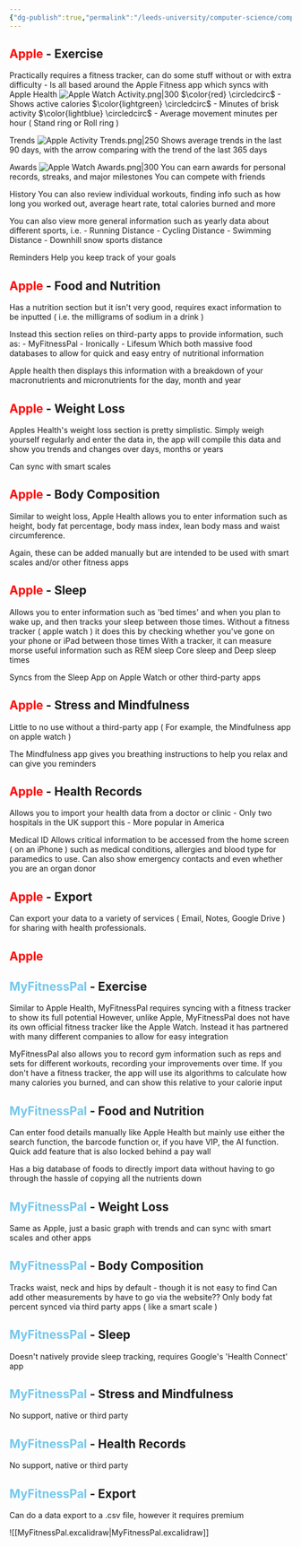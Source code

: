 ```yaml
---
{"dg-publish":true,"permalink":"/leeds-university/computer-science/compulsory-modules/professional-computing/cw-1-group-project/functional-and-non-functional-requirements/"}
---
```


## <span style="color:#ff0000">Apple</span> - Exercise
Practically requires a fitness tracker, can do some stuff without or with extra difficulty - Is all based around the Apple Fitness app which syncs with Apple Health ![Apple Watch Activity.png|300](/img/user/Leeds%20University/Computer%20Science/Compulsory%20Modules/Professional%20Computing/CW1%20-%20Group%20Project/Images/Apple%20Watch%20Activity.png) 
$\color{red} \circledcirc$ - Shows active calories 
$\color{lightgreen} \circledcirc$ - Minutes of brisk activity 
$\color{lightblue} \circledcirc$ - Average movement minutes per hour ( Stand ring or Roll ring )

Trends
![Apple Activity Trends.png|250](/img/user/Leeds%20University/Computer%20Science/Compulsory%20Modules/Professional%20Computing/CW1%20-%20Group%20Project/Images/Apple%20Activity%20Trends.png) Shows average trends in the last 90 days, with the arrow comparing with the trend of the last 365 days

Awards
![Apple Watch Awards.png|300](/img/user/Leeds%20University/Computer%20Science/Compulsory%20Modules/Professional%20Computing/CW1%20-%20Group%20Project/Images/Apple%20Watch%20Awards.png) You can earn awards for personal records, streaks, and major milestones You can compete with friends

History
You can also review individual workouts, finding info such as how long you worked out, average heart rate, total calories burned and more

You can also view more general information such as yearly data about different sports, i.e. - Running Distance - Cycling Distance - Swimming Distance - Downhill snow sports distance

Reminders
Help you keep track of your goals

## <span style="color:#ff0000">Apple</span> - Food and Nutrition
Has a nutrition section but it isn't very good, requires exact information to be inputted ( i.e. the milligrams of sodium in a drink )

Instead this section relies on third-party apps to provide information, such as: - MyFitnessPal - Ironically - Lifesum Which both massive food databases to allow for quick and easy entry of nutritional information

Apple health then displays this information with a breakdown of your macronutrients and micronutrients for the day, month and year

## <span style="color:#ff0000">Apple</span> - Weight Loss
Apples Health's weight loss section is pretty simplistic. Simply weigh yourself regularly and enter the data in, the app will compile this data and show you trends and changes over days, months or years

Can sync with smart scales

## <span style="color:#ff0000">Apple</span> - Body Composition
Similar to weight loss, Apple Health allows you to enter information such as height, body fat percentage, body mass index, lean body mass and waist circumference.

Again, these can be added manually but are intended to be used with smart scales and/or other fitness apps

## <span style="color:#ff0000">Apple</span> - Sleep
Allows you to enter information such as 'bed times' and when you plan to wake up, and then tracks your sleep between those times. Without a fitness tracker ( apple watch ) it does this by checking whether you've gone on your phone or iPad between those times With a tracker, it can measure morse useful information such as REM sleep Core sleep and Deep sleep times

Syncs from the Sleep App on Apple Watch or other third-party apps

## <span style="color:#ff0000">Apple</span> - Stress and Mindfulness
Little to no use without a third-party app ( For example, the Mindfulness app on apple watch )

The Mindfulness app gives you breathing instructions to help you relax and can give you reminders

## <span style="color:#ff0000">Apple</span> - Health Records
Allows you to import your health data from a doctor or clinic - Only two hospitals in the UK support this - More popular in America

Medical ID
Allows critical information to be accessed from the home screen ( on an iPhone ) such as medical conditions, allergies and blood type for paramedics to use. Can also show emergency contacts and even whether you are an organ donor

## <span style="color:#ff0000">Apple</span> - Export
Can export your data to a variety of services ( Email, Notes, Google Drive ) for sharing with health professionals.
## <span style="color:#ff0000">Apple</span>
<style> .container {font-family: sans-serif; text-align: center;} .button-wrapper button {z-index: 1;height: 40px; width: 100px; margin: 10px;padding: 5px;} .excalidraw .App-menu_top .buttonList { display: flex;} .excalidraw-wrapper { height: 800px; margin: 50px; position: relative;} :root[dir="ltr"] .excalidraw .layer-ui__wrapper .zen-mode-transition.App-menu_bottom--transition-left {transform: none;} </style><script src="https://cdn.jsdelivr.net/npm/react@17/umd/react.production.min.js"></script><script src="https://cdn.jsdelivr.net/npm/react-dom@17/umd/react-dom.production.min.js"></script><script type="text/javascript" src="https://cdn.jsdelivr.net/npm/@excalidraw/excalidraw@0/dist/excalidraw.production.min.js"></script><div id="Apple_Healthexcalidraw.md1"></div><script>(function(){const InitialData={"type":"excalidraw","version":2,"source":"https://github.com/zsviczian/obsidian-excalidraw-plugin/releases/tag/1.9.28","elements":[{"type":"ellipse","version":189,"versionNonce":1677730658,"isDeleted":false,"id":"5fVBMTGjrbZ3dEuMatKWo","fillStyle":"hachure","strokeWidth":1,"strokeStyle":"solid","roughness":1,"opacity":100,"angle":0,"x":876,"y":336,"strokeColor":"#1e1e1e","backgroundColor":"transparent","width":160.99999999999994,"height":160.99999999999997,"seed":2029306786,"groupIds":[],"frameId":null,"roundness":{"type":2},"boundElements":[{"type":"text","id":"nljkqItM"}],"updated":1699448660911,"link":null,"locked":false,"customData":{"legacyTextWrap":true}},{"type":"text","version":227,"versionNonce":1817529889,"isDeleted":false,"id":"nljkqItM","fillStyle":"hachure","strokeWidth":1,"strokeStyle":"solid","roughness":1,"opacity":100,"angle":0,"x":896.1100540161133,"y":404,"strokeColor":"#1e1e1e","backgroundColor":"transparent","width":120.77989196777344,"height":25,"seed":1606285758,"groupIds":[],"frameId":null,"roundness":null,"boundElements":[],"updated":1699536500631,"link":null,"locked":false,"fontSize":20,"fontFamily":1,"text":"Apple Health","rawText":"Apple Health","textAlign":"center","verticalAlign":"middle","containerId":"5fVBMTGjrbZ3dEuMatKWo","originalText":"Apple Health","lineHeight":1.25,"baseline":18},{"type":"rectangle","version":58,"versionNonce":1747670334,"isDeleted":false,"id":"GsvXoEGrk33uZlA1e7E4F","fillStyle":"hachure","strokeWidth":1,"strokeStyle":"solid","roughness":1,"opacity":100,"angle":0,"x":658,"y":145,"strokeColor":"#1e1e1e","backgroundColor":"transparent","width":147,"height":144,"seed":1206086498,"groupIds":[],"frameId":null,"roundness":{"type":3},"boundElements":[],"updated":1699448660911,"link":null,"locked":false},{"type":"text","version":18,"versionNonce":47064482,"isDeleted":false,"id":"rTRL1SiU","fillStyle":"hachure","strokeWidth":1,"strokeStyle":"solid","roughness":1,"opacity":100,"angle":0,"x":681,"y":168,"strokeColor":"#1e1e1e","backgroundColor":"transparent","width":80.47991943359375,"height":25,"seed":1366131234,"groupIds":[],"frameId":null,"roundness":null,"boundElements":[],"updated":1699448660911,"link":null,"locked":false,"fontSize":20,"fontFamily":1,"text":"Exercise","rawText":"Exercise","textAlign":"left","verticalAlign":"top","containerId":null,"originalText":"Exercise","lineHeight":1.25,"baseline":18},{"type":"rectangle","version":169,"versionNonce":186931774,"isDeleted":false,"id":"qLLWmD-7ly5N2nP24Q8Lk","fillStyle":"hachure","strokeWidth":1,"strokeStyle":"solid","roughness":1,"opacity":100,"angle":0,"x":971.1256392579821,"y":104.7026240618531,"strokeColor":"#1e1e1e","backgroundColor":"transparent","width":147,"height":144,"seed":1002102050,"groupIds":[],"frameId":null,"roundness":{"type":3},"boundElements":[],"updated":1699448687916,"link":null,"locked":false},{"type":"text","version":120,"versionNonce":1012556414,"isDeleted":false,"id":"k7rBwVmn","fillStyle":"hachure","strokeWidth":1,"strokeStyle":"solid","roughness":1,"opacity":100,"angle":0,"x":994.1256392579821,"y":127.7026240618531,"strokeColor":"#1e1e1e","backgroundColor":"transparent","width":84.61990356445312,"height":50,"seed":208070882,"groupIds":[],"frameId":null,"roundness":null,"boundElements":[],"updated":1699448687916,"link":null,"locked":false,"fontSize":20,"fontFamily":1,"text":"Food + \nNutrition","rawText":"Food + \nNutrition","textAlign":"left","verticalAlign":"top","containerId":null,"originalText":"Food + \nNutrition","lineHeight":1.25,"baseline":43},{"type":"rectangle","version":172,"versionNonce":1013928994,"isDeleted":false,"id":"NLgGzcX9UB9yO0Vy0-Vnf","fillStyle":"hachure","strokeWidth":1,"strokeStyle":"solid","roughness":1,"opacity":100,"angle":0,"x":1182.0498466670595,"y":222.89437359734882,"strokeColor":"#1e1e1e","backgroundColor":"transparent","width":147,"height":144,"seed":807015074,"groupIds":[],"frameId":null,"roundness":{"type":3},"boundElements":[],"updated":1699448684300,"link":null,"locked":false},{"type":"text","version":135,"versionNonce":225738722,"isDeleted":false,"id":"l4mqlyp5","fillStyle":"hachure","strokeWidth":1,"strokeStyle":"solid","roughness":1,"opacity":100,"angle":0,"x":1205.0498466670595,"y":245.89437359734882,"strokeColor":"#1e1e1e","backgroundColor":"transparent","width":46.37995910644531,"height":25,"seed":1782804066,"groupIds":[],"frameId":null,"roundness":null,"boundElements":[],"updated":1699448684300,"link":null,"locked":false,"fontSize":20,"fontFamily":1,"text":"Body","rawText":"Body","textAlign":"left","verticalAlign":"top","containerId":null,"originalText":"Body","lineHeight":1.25,"baseline":18},{"type":"rectangle","version":164,"versionNonce":1111275710,"isDeleted":false,"id":"6Kmy151PPFfo1tCeJ2ips","fillStyle":"hachure","strokeWidth":1,"strokeStyle":"solid","roughness":1,"opacity":100,"angle":0,"x":1182.6004503872962,"y":479.34749806405296,"strokeColor":"#1e1e1e","backgroundColor":"transparent","width":147,"height":144,"seed":1431134818,"groupIds":[],"frameId":null,"roundness":{"type":3},"boundElements":[],"updated":1699448680652,"link":null,"locked":false},{"type":"text","version":116,"versionNonce":1575153918,"isDeleted":false,"id":"MymJOah5","fillStyle":"hachure","strokeWidth":1,"strokeStyle":"solid","roughness":1,"opacity":100,"angle":0,"x":1205.6004503872962,"y":502.34749806405296,"strokeColor":"#1e1e1e","backgroundColor":"transparent","width":49.159942626953125,"height":25,"seed":1945552418,"groupIds":[],"frameId":null,"roundness":null,"boundElements":[],"updated":1699448680652,"link":null,"locked":false,"fontSize":20,"fontFamily":1,"text":"Sleep","rawText":"Sleep","textAlign":"left","verticalAlign":"top","containerId":null,"originalText":"Sleep","lineHeight":1.25,"baseline":18},{"type":"rectangle","version":222,"versionNonce":1831607806,"isDeleted":false,"id":"Nh1xS7CBvGUjapLBcKxmh","fillStyle":"hachure","strokeWidth":1,"strokeStyle":"solid","roughness":1,"opacity":100,"angle":0,"x":640.6267532886735,"y":406.37431950401344,"strokeColor":"#1e1e1e","backgroundColor":"transparent","width":147,"height":144,"seed":1685725474,"groupIds":[],"frameId":null,"roundness":{"type":3},"boundElements":[],"updated":1699448676653,"link":null,"locked":false},{"type":"text","version":165,"versionNonce":1196251746,"isDeleted":false,"id":"Q1IcI8xz","fillStyle":"hachure","strokeWidth":1,"strokeStyle":"solid","roughness":1,"opacity":100,"angle":0,"x":663.6267532886735,"y":422.8806895544321,"strokeColor":"#1e1e1e","backgroundColor":"transparent","width":76.45993041992188,"height":50,"seed":1688055010,"groupIds":[],"frameId":null,"roundness":null,"boundElements":[],"updated":1699448735668,"link":null,"locked":false,"fontSize":20,"fontFamily":1,"text":"Health \nRecords","rawText":"Health \nRecords","textAlign":"left","verticalAlign":"top","containerId":null,"originalText":"Health \nRecords","lineHeight":1.25,"baseline":43},{"type":"rectangle","version":194,"versionNonce":1044043746,"isDeleted":false,"id":"1wViU11Z7YimjNh-vxG4k","fillStyle":"hachure","strokeWidth":1,"strokeStyle":"solid","roughness":1,"opacity":100,"angle":0,"x":897.6917739863034,"y":590.1380073923699,"strokeColor":"#1e1e1e","backgroundColor":"transparent","width":147,"height":144,"seed":1797569982,"groupIds":[],"frameId":null,"roundness":{"type":3},"boundElements":[],"updated":1699448673604,"link":null,"locked":false},{"type":"text","version":193,"versionNonce":446270370,"isDeleted":false,"id":"sm8iM1cO","fillStyle":"hachure","strokeWidth":1,"strokeStyle":"solid","roughness":1,"opacity":100,"angle":0,"x":910.9513290619313,"y":608.2677849301838,"strokeColor":"#1e1e1e","backgroundColor":"transparent","width":108.7598876953125,"height":25,"seed":360863230,"groupIds":[],"frameId":null,"roundness":null,"boundElements":[],"updated":1699448673604,"link":null,"locked":false,"fontSize":20,"fontFamily":1,"text":"Mindfulness","rawText":"Mindfulness","textAlign":"left","verticalAlign":"top","containerId":null,"originalText":"Mindfulness","lineHeight":1.25,"baseline":18},{"type":"line","version":86,"versionNonce":1370732350,"isDeleted":false,"id":"AP0inIWUeQ0_8Gi1xZrZW","fillStyle":"hachure","strokeWidth":1,"strokeStyle":"solid","roughness":1,"opacity":100,"angle":0,"x":948,"y":336,"strokeColor":"#1e1e1e","backgroundColor":"transparent","width":31.925486070114516,"height":91.44486832079409,"seed":950040254,"groupIds":[],"frameId":null,"roundness":{"type":2},"boundElements":[],"updated":1699448660911,"link":null,"locked":false,"startBinding":null,"endBinding":null,"lastCommittedPoint":null,"startArrowhead":null,"endArrowhead":null,"points":[[0,0],[31.925486070114516,-91.44486832079409]]},{"type":"line","version":100,"versionNonce":2099571390,"isDeleted":false,"id":"BYcSDMzudESG1XhU_-owQ","fillStyle":"hachure","strokeWidth":1,"strokeStyle":"solid","roughness":1,"opacity":100,"angle":0,"x":1037,"y":420,"strokeColor":"#1e1e1e","backgroundColor":"transparent","width":150.04838067132982,"height":65.05545630094622,"seed":1616012770,"groupIds":[],"frameId":null,"roundness":{"type":2},"boundElements":[],"updated":1699448692481,"link":null,"locked":false,"startBinding":null,"endBinding":null,"lastCommittedPoint":null,"startArrowhead":null,"endArrowhead":null,"points":[[0,0],[150.04838067132982,-65.05545630094622]]},{"type":"line","version":130,"versionNonce":2032273470,"isDeleted":false,"id":"--KzV3-cy02NszpaxOJB1","fillStyle":"hachure","strokeWidth":1,"strokeStyle":"solid","roughness":1,"opacity":100,"angle":0,"x":1008.5854459865678,"y":478.5948292063251,"strokeColor":"#1e1e1e","backgroundColor":"transparent","width":174.2331682205969,"height":30.806901836049974,"seed":1354998434,"groupIds":[],"frameId":null,"roundness":{"type":2},"boundElements":[],"updated":1699448699179,"link":null,"locked":false,"startBinding":null,"endBinding":null,"lastCommittedPoint":null,"startArrowhead":null,"endArrowhead":null,"points":[[0,0],[174.2331682205969,30.806901836049974]]},{"type":"line","version":215,"versionNonce":377807650,"isDeleted":false,"id":"KUQqmWZ1MoitC3dtphHU7","fillStyle":"hachure","strokeWidth":1,"strokeStyle":"solid","roughness":1,"opacity":100,"angle":0,"x":965.4093657940891,"y":496.54289768742035,"strokeColor":"#1e1e1e","backgroundColor":"transparent","width":35.37583484626157,"height":94.37034373695633,"seed":483368062,"groupIds":[],"frameId":null,"roundness":{"type":2},"boundElements":[],"updated":1699448720940,"link":null,"locked":false,"startBinding":null,"endBinding":null,"lastCommittedPoint":null,"startArrowhead":null,"endArrowhead":null,"points":[[0,0],[-35.37583484626157,94.37034373695633]]},{"type":"line","version":145,"versionNonce":458960738,"isDeleted":false,"id":"pg629GYQRGRGWN1-YjvNJ","fillStyle":"hachure","strokeWidth":1,"strokeStyle":"solid","roughness":1,"opacity":100,"angle":0,"x":900.9579397203513,"y":473.68778205843535,"strokeColor":"#1e1e1e","backgroundColor":"transparent","width":112.53878978975331,"height":28.627806433509534,"seed":1062709602,"groupIds":[],"frameId":null,"roundness":{"type":2},"boundElements":[],"updated":1699448710782,"link":null,"locked":false,"startBinding":null,"endBinding":null,"lastCommittedPoint":null,"startArrowhead":null,"endArrowhead":null,"points":[[0,0],[-112.53878978975331,-28.627806433509534]]},{"type":"line","version":81,"versionNonce":1896050814,"isDeleted":false,"id":"6cKUk9Sfn92wbW8kTKpA9","fillStyle":"hachure","strokeWidth":1,"strokeStyle":"solid","roughness":1,"opacity":100,"angle":0,"x":892.2729957813369,"y":366.7258409147852,"strokeColor":"#1e1e1e","backgroundColor":"transparent","width":91.42046251594013,"height":92.79176945367925,"seed":794788194,"groupIds":[],"frameId":null,"roundness":{"type":2},"boundElements":[],"updated":1699448660911,"link":null,"locked":false,"startBinding":null,"endBinding":null,"lastCommittedPoint":null,"startArrowhead":null,"endArrowhead":null,"points":[[0,0],[-91.42046251594013,-92.79176945367925]]},{"type":"text","version":23,"versionNonce":863385854,"isDeleted":false,"id":"bpVc3Nv9","fillStyle":"hachure","strokeWidth":1,"strokeStyle":"solid","roughness":1,"opacity":100,"angle":0,"x":758.456248089241,"y":208.51475001369613,"strokeColor":"#1e1e1e","backgroundColor":"transparent","width":24.381240844726562,"height":48.76932025414453,"seed":1434208546,"groupIds":[],"frameId":null,"roundness":null,"boundElements":[],"updated":1699448837236,"link":null,"locked":false,"fontSize":39.01545620331562,"fontFamily":1,"text":"+","rawText":"+","textAlign":"left","verticalAlign":"top","containerId":null,"originalText":"+","lineHeight":1.25,"baseline":34},{"type":"image","version":172,"versionNonce":572875454,"isDeleted":false,"id":"cxLigZ-Ha2CR66KDIhqfg","fillStyle":"hachure","strokeWidth":1,"strokeStyle":"solid","roughness":1,"opacity":100,"angle":0,"x":977.6152520659866,"y":180.61637491298984,"strokeColor":"transparent","backgroundColor":"transparent","width":39.31079888185407,"height":39.31079888185407,"seed":1378245438,"groupIds":[],"frameId":null,"roundness":null,"boundElements":[],"updated":1699448687916,"link":null,"locked":false,"status":"saved","fileId":"495752a3f9e7c73cbf6f8d16eb05155933485a3e","scale":[1,1]},{"type":"image","version":174,"versionNonce":1327913726,"isDeleted":false,"id":"KX0TCi-T7JYYvm12eT4yC","fillStyle":"hachure","strokeWidth":1,"strokeStyle":"solid","roughness":1,"opacity":100,"angle":0,"x":1033.38173420071,"y":188.84421653942445,"strokeColor":"transparent","backgroundColor":"transparent","width":46.16733357054985,"height":46.16733357054985,"seed":557484606,"groupIds":[],"frameId":null,"roundness":null,"boundElements":[],"updated":1699448687916,"link":null,"locked":false,"status":"saved","fileId":"823413025e63bee235e18fe44f7778f951a1fa23","scale":[1,1]},{"type":"text","version":107,"versionNonce":283401698,"isDeleted":false,"id":"Gu0vaCgT","fillStyle":"hachure","strokeWidth":1,"strokeStyle":"solid","roughness":1,"opacity":100,"angle":0,"x":1084.955176742042,"y":161.94549369316388,"strokeColor":"#1e1e1e","backgroundColor":"transparent","width":24.381240844726562,"height":48.76932025414453,"seed":1378011006,"groupIds":[],"frameId":null,"roundness":null,"boundElements":[],"updated":1699448837237,"link":null,"locked":false,"fontSize":39.01545620331562,"fontFamily":1,"text":"+","rawText":"+","textAlign":"left","verticalAlign":"top","containerId":null,"originalText":"+","lineHeight":1.25,"baseline":34},{"type":"image","version":248,"versionNonce":985576047,"isDeleted":false,"id":"yh7rjy1HMi1rkMX8vFpaw","fillStyle":"hachure","strokeWidth":1,"strokeStyle":"solid","roughness":1,"opacity":100,"angle":0,"x":1192.2865790496508,"y":273.86937816290333,"strokeColor":"transparent","backgroundColor":"transparent","width":71.01657530033565,"height":70.5194592732333,"seed":113269986,"groupIds":[],"frameId":null,"roundness":null,"boundElements":[],"updated":1699537371659,"link":null,"locked":false,"status":"saved","fileId":"cfca20b9e0b7c8b9f654a58e6317259d01608071","scale":[1,1]},{"type":"text","version":183,"versionNonce":612526398,"isDeleted":false,"id":"3e15XXjU","fillStyle":"hachure","strokeWidth":1,"strokeStyle":"solid","roughness":1,"opacity":100,"angle":0,"x":1280.1393526392294,"y":268.4886833304522,"strokeColor":"#1e1e1e","backgroundColor":"transparent","width":24.381240844726562,"height":48.76932025414453,"seed":1629379966,"groupIds":[],"frameId":null,"roundness":null,"boundElements":[],"updated":1699448837238,"link":null,"locked":false,"fontSize":39.01545620331562,"fontFamily":1,"text":"+","rawText":"+","textAlign":"left","verticalAlign":"top","containerId":null,"originalText":"+","lineHeight":1.25,"baseline":34},{"type":"image","version":198,"versionNonce":1352147262,"isDeleted":false,"id":"JEvwnBa5IDFrEsYKYoCe6","fillStyle":"hachure","strokeWidth":1,"strokeStyle":"solid","roughness":1,"opacity":100,"angle":0,"x":1196.4481906465087,"y":537.0633124376616,"strokeColor":"transparent","backgroundColor":"transparent","width":69.32761929272333,"height":77.20575784871461,"seed":1532134178,"groupIds":[],"frameId":null,"roundness":null,"boundElements":[],"updated":1699448680652,"link":null,"locked":false,"status":"saved","fileId":"453f8e6f41af2b81964986c381beb87f50612bc4","scale":[1,1]},{"type":"text","version":205,"versionNonce":706892194,"isDeleted":false,"id":"3NthZhXL","fillStyle":"hachure","strokeWidth":1,"strokeStyle":"solid","roughness":1,"opacity":100,"angle":0,"x":1283.9858466628239,"y":536.0049631849006,"strokeColor":"#1e1e1e","backgroundColor":"transparent","width":24.381240844726562,"height":48.76932025414453,"seed":1766138494,"groupIds":[],"frameId":null,"roundness":null,"boundElements":[],"updated":1699448837239,"link":null,"locked":false,"fontSize":39.01545620331562,"fontFamily":1,"text":"+","rawText":"+","textAlign":"left","verticalAlign":"top","containerId":null,"originalText":"+","lineHeight":1.25,"baseline":34},{"type":"image","version":74,"versionNonce":1137120705,"isDeleted":false,"id":"kvkr9kj58m1HJg1XdUjmc","fillStyle":"hachure","strokeWidth":1,"strokeStyle":"solid","roughness":1,"opacity":100,"angle":0,"x":669.4178160376251,"y":198.92414002300245,"strokeColor":"transparent","backgroundColor":"transparent","width":72.16090545630729,"height":81.67302481191143,"seed":1272954750,"groupIds":[],"frameId":null,"roundness":null,"boundElements":[],"updated":1699536543925,"link":null,"locked":false,"status":"saved","fileId":"96ee6b7658d592b60434cca3a6af4895b69a94a1","scale":[1,1]},{"type":"image","version":150,"versionNonce":678152034,"isDeleted":false,"id":"p8Hz9jfQE5SRk8K-mkIGF","fillStyle":"hachure","strokeWidth":1,"strokeStyle":"solid","roughness":1,"opacity":100,"angle":0,"x":901.4490939703498,"y":652.1764855480918,"strokeColor":"transparent","backgroundColor":"transparent","width":74.99762347055797,"height":74.99762347055797,"seed":788184738,"groupIds":[],"frameId":null,"roundness":null,"boundElements":[],"updated":1699448673604,"link":null,"locked":false,"status":"saved","fileId":"83c758eaa8eacaa1a947ab11941f4ea9954ecf1d","scale":[1,1]},{"type":"text","version":270,"versionNonce":1025413502,"isDeleted":false,"id":"iiVN2cyX","fillStyle":"hachure","strokeWidth":1,"strokeStyle":"solid","roughness":1,"opacity":100,"angle":0,"x":994.9386901126975,"y":633.6341911520892,"strokeColor":"#1e1e1e","backgroundColor":"transparent","width":24.381240844726562,"height":48.76932025414453,"seed":1730335202,"groupIds":[],"frameId":null,"roundness":null,"boundElements":[],"updated":1699448837241,"link":null,"locked":false,"fontSize":39.01545620331562,"fontFamily":1,"text":"+","rawText":"+","textAlign":"left","verticalAlign":"top","containerId":null,"originalText":"+","lineHeight":1.25,"baseline":34},{"type":"image","version":138,"versionNonce":1178092094,"isDeleted":false,"id":"OA14GvgYeO7F7SOAk9ZpC","fillStyle":"hachure","strokeWidth":1,"strokeStyle":"solid","roughness":1,"opacity":100,"angle":0,"x":649.2929659767537,"y":474.16795333163833,"strokeColor":"transparent","backgroundColor":"transparent","width":64.52531025849883,"height":33.983330069476054,"seed":1190255934,"groupIds":[],"frameId":null,"roundness":null,"boundElements":[],"updated":1699448802763,"link":null,"locked":false,"status":"saved","fileId":"87b7c8ed919a44f3ae86a8b11b23712b0e901e91","scale":[1,1]},{"type":"image","version":149,"versionNonce":927430718,"isDeleted":false,"id":"UpA-FIP3hctLaYnHMmvYQ","fillStyle":"hachure","strokeWidth":1,"strokeStyle":"solid","roughness":1,"opacity":100,"angle":0,"x":658.4327890753497,"y":510.8739571110684,"strokeColor":"transparent","backgroundColor":"transparent","width":115.40487797053476,"height":27.395816728910326,"seed":2121763298,"groupIds":[],"frameId":null,"roundness":null,"boundElements":[],"updated":1699448810361,"link":null,"locked":false,"status":"saved","fileId":"b87e8ef8afd4374f419d0e984669446e87626d2a","scale":[1,1]}],"appState":{"theme":"dark","viewBackgroundColor":"transparent","currentItemStrokeColor":"#1e1e1e","currentItemBackgroundColor":"transparent","currentItemFillStyle":"solid","currentItemStrokeWidth":2,"currentItemStrokeStyle":"solid","currentItemRoughness":1,"currentItemOpacity":100,"currentItemFontFamily":1,"currentItemFontSize":20,"currentItemTextAlign":"left","currentItemStartArrowhead":null,"currentItemEndArrowhead":"arrow","scrollX":-471.7207446951277,"scrollY":-78.87902108425442,"zoom":{"value":1.4000000000000001},"currentItemRoundness":"round","gridSize":null,"gridColor":{"Bold":"#C9C9C9FF","Regular":"#EDEDEDFF"},"currentStrokeOptions":null,"previousGridSize":null,"frameRendering":{"enabled":true,"clip":true,"name":true,"outline":true}},"files":{}};InitialData.scrollToContent=true;App=()=>{const e=React.useRef(null),t=React.useRef(null),[n,i]=React.useState({width:void 0,height:void 0});return React.useEffect(()=>{i({width:t.current.getBoundingClientRect().width,height:t.current.getBoundingClientRect().height});const e=()=>{i({width:t.current.getBoundingClientRect().width,height:t.current.getBoundingClientRect().height})};return window.addEventListener("resize",e),()=>window.removeEventListener("resize",e)},[t]),React.createElement(React.Fragment,null,React.createElement("div",{className:"excalidraw-wrapper",ref:t},React.createElement(ExcalidrawLib.Excalidraw,{ref:e,width:n.width,height:n.height,initialData:InitialData,viewModeEnabled:!0,zenModeEnabled:!0,gridModeEnabled:!1})))},excalidrawWrapper=document.getElementById("Apple_Healthexcalidraw.md1");ReactDOM.render(React.createElement(App),excalidrawWrapper);})();</script>
## <span style="color:#74c7ec">MyFitnessPal</span> - Exercise
Similar to Apple Health, MyFitnessPal requires syncing with a fitness tracker to show its full potential However, unlike Apple, MyFitnessPal does not have its own official fitness tracker like the Apple Watch. Instead it has partnered with many different companies to allow for easy integration

MyFitnessPal also allows you to record gym information such as reps and sets for different workouts, recording your improvements over time. If you don't have a fitness tracker, the app will use its algorithms to calculate how many calories you burned, and can show this relative to your calorie input

## <span style="color:#74c7ec">MyFitnessPal</span> - Food and Nutrition
Can enter food details manually like Apple Health but mainly use either the search function, the barcode function or, if you have VIP, the AI function. Quick add feature that is also locked behind a pay wall

Has a big database of foods to directly import data without having to go through the hassle of copying all the nutrients down

## <span style="color:#74c7ec">MyFitnessPal</span> - Weight Loss
Same as Apple, just a basic graph with trends and can sync with smart scales and other apps

## <span style="color:#74c7ec">MyFitnessPal</span> - Body Composition
Tracks waist, neck and hips by default - though it is not easy to find Can add other measurements by have to go via the website?? Only body fat percent synced via third party apps ( like a smart scale )

## <span style="color:#74c7ec">MyFitnessPal</span> - Sleep
Doesn't natively provide sleep tracking, requires Google's 'Health Connect' app

## <span style="color:#74c7ec">MyFitnessPal</span> - Stress and Mindfulness
No support, native or third party

## <span style="color:#74c7ec">MyFitnessPal</span> - Health Records
No support, native or third party

## <span style="color:#74c7ec">MyFitnessPal</span> - Export
Can do a data export to a .csv file, however it requires premium



![[MyFitnessPal.excalidraw\|MyFitnessPal.excalidraw]]

